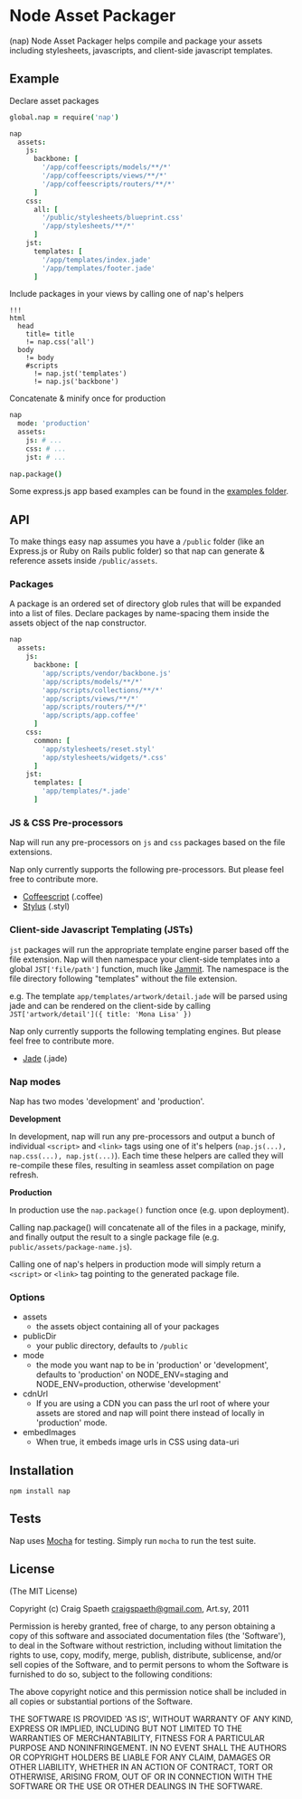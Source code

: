 # Node Asset Packager

(nap) Node Asset Packager helps compile and package your assets including stylesheets, javascripts, and client-side javascript templates.

## Example

Declare asset packages

````coffeescript
global.nap = require('nap')

nap
  assets:
    js:
      backbone: [
        '/app/coffeescripts/models/**/*'
        '/app/coffeescripts/views/**/*'
        '/app/coffeescripts/routers/**/*'
      ]
    css:
      all: [
        '/public/stylesheets/blueprint.css'
        '/app/stylesheets/**/*'
      ]
    jst:
      templates: [
        '/app/templates/index.jade'
        '/app/templates/footer.jade'
      ]
````

Include packages in your views by calling one of nap's helpers

````jade
!!!
html
  head
    title= title
    != nap.css('all')
  body
    != body
    #scripts
      != nap.jst('templates')
      != nap.js('backbone')
````

Concatenate & minify once for production

````coffeescript
nap
  mode: 'production'
  assets:
    js: # ...
    css: # ...
    jst: # ...
  
nap.package()
````

Some express.js app based examples can be found in the [examples folder](https://github.com/craigspaeth/nap/tree/master/examples).

## API

To make things easy nap assumes you have a `/public` folder (like an Express.js or Ruby on Rails public folder) so that nap can generate & reference assets inside `/public/assets`.

### Packages

A package is an ordered set of directory glob rules that will be expanded into a list of files. Declare packages by name-spacing them inside the assets object of the nap constructor. 

````coffeescript
nap
  assets:
    js:
      backbone: [
        'app/scripts/vendor/backbone.js'
        'app/scripts/models/**/*'
        'app/scripts/collections/**/*'
        'app/scripts/views/**/*'
        'app/scripts/routers/**/*'
        'app/scripts/app.coffee'
      ]
    css:
      common: [
        'app/stylesheets/reset.styl'
        'app/stylesheets/widgets/*.css'
      ]
    jst:
      templates: [
        'app/templates/*.jade'
      ]
````

### JS & CSS Pre-processors

Nap will run any pre-processors on `js` and `css` packages based on the file extensions.

Nap only currently supports the following pre-processors. But please feel free to contribute more.
  
  * [Coffeescript](http://jashkenas.github.com/coffee-script/) (.coffee)
  * [Stylus](https://github.com/LearnBoost/stylus) (.styl)

### Client-side Javascript Templating (JSTs) 

`jst` packages will run the appropriate template engine parser based off the file extension. Nap will then namespace your client-side templates into a global `JST['file/path']` function, much like [Jammit](http://documentcloud.github.com/jammit/#jst). The namespace is the file directory following "templates" without the file extension.

e.g. The template `app/templates/artwork/detail.jade` will be parsed using jade and can be rendered on the client-side by calling `JST['artwork/detail']({ title: 'Mona Lisa' })`

Nap only currently supports the following templating engines. But please feel free to contribute more.

 * [Jade](https://github.com/visionmedia/jade) (.jade)

### Nap modes

Nap has two modes 'development' and 'production'.

**Development**

In development, nap will run any pre-processors and output a bunch of individual `<script>` and `<link>` tags using one of it's helpers (`nap.js(...), nap.css(...), nap.jst(...)`). Each time these helpers are called they will re-compile these files, resulting in seamless asset compilation on page refresh.

**Production**
  
In production use the `nap.package()` function once (e.g. upon deployment).

Calling nap.package() will concatenate all of the files in a package, minify, and finally output the result to a single package file (e.g. `public/assets/package-name.js`). 

Calling one of nap's helpers in production mode will simply return a `<script>` or `<link>` tag pointing to the generated package file.

### Options

* assets
  * the assets object containing all of your packages
* publicDir
  * your public directory, defaults to `/public`
* mode
  * the mode you want nap to be in 'production' or 'development', defaults to 'production' on NODE_ENV=staging and NODE_ENV=production, otherwise 'development'
* cdnUrl
  * If you are using a CDN you can pass the url root of where your assets are stored and nap will point there instead of locally in 'production' mode.
* embedImages
  * When true, it embeds image urls in CSS using data-uri

## Installation

`npm install nap`

## Tests

Nap uses [Mocha](https://github.com/visionmedia/mocha) for testing. Simply run `mocha` to run the test suite.

## License

(The MIT License)

Copyright (c) Craig Spaeth <craigspaeth@gmail.com>, Art.sy, 2011

Permission is hereby granted, free of charge, to any person obtaining a copy of this software and associated documentation files (the 'Software'), to deal in the Software without restriction, including without limitation the rights to use, copy, modify, merge, publish, distribute, sublicense, and/or sell copies of the Software, and to permit persons to whom the Software is furnished to do so, subject to the following conditions:

The above copyright notice and this permission notice shall be included in all copies or substantial portions of the Software.

THE SOFTWARE IS PROVIDED 'AS IS', WITHOUT WARRANTY OF ANY KIND, EXPRESS OR IMPLIED, INCLUDING BUT NOT LIMITED TO THE WARRANTIES OF MERCHANTABILITY, FITNESS FOR A PARTICULAR PURPOSE AND NONINFRINGEMENT. IN NO EVENT SHALL THE AUTHORS OR COPYRIGHT HOLDERS BE LIABLE FOR ANY CLAIM, DAMAGES OR OTHER LIABILITY, WHETHER IN AN ACTION OF CONTRACT, TORT OR OTHERWISE, ARISING FROM, OUT OF OR IN CONNECTION WITH THE SOFTWARE OR THE USE OR OTHER DEALINGS IN THE SOFTWARE.